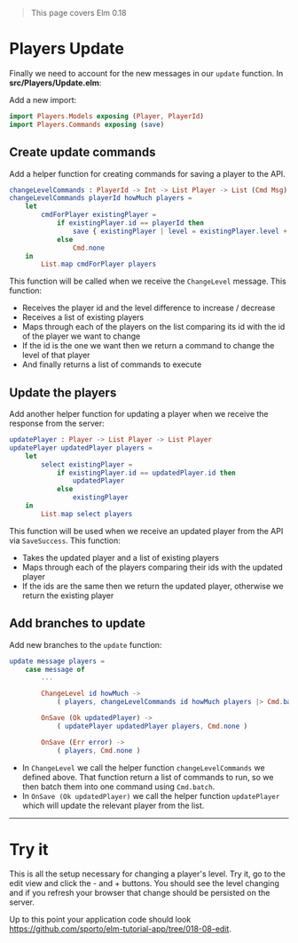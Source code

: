 > This page covers Elm 0.18

# Players Update

Finally we need to account for the new messages in our `update` function. In __src/Players/Update.elm__:

Add a new import:

```elm
import Players.Models exposing (Player, PlayerId)
import Players.Commands exposing (save)
```

## Create update commands

Add a helper function for creating commands for saving a player to the API.

```elm
changeLevelCommands : PlayerId -> Int -> List Player -> List (Cmd Msg)
changeLevelCommands playerId howMuch players =
    let
        cmdForPlayer existingPlayer =
            if existingPlayer.id == playerId then
                save { existingPlayer | level = existingPlayer.level + howMuch }
            else
                Cmd.none
    in
        List.map cmdForPlayer players
```

This function will be called when we receive the `ChangeLevel` message. This function:

- Receives the player id and the level difference to increase / decrease
- Receives a list of existing players
- Maps through each of the players on the list comparing its id with the id of the player we want to change
- If the id is the one we want then we return a command to change the level of that player
- And finally returns a list of commands to execute

## Update the players

Add another helper function for updating a player when we receive the response from the server:

```elm
updatePlayer : Player -> List Player -> List Player
updatePlayer updatedPlayer players =
    let
        select existingPlayer =
            if existingPlayer.id == updatedPlayer.id then
                updatedPlayer
            else
                existingPlayer
    in
        List.map select players
```

This function will be used when we receive an updated player from the API via `SaveSuccess`. This function:

- Takes the updated player and a list of existing players
- Maps through each of the players comparing their ids with the updated player
- If the ids are the same then we return the updated player, otherwise we return the existing player

## Add branches to update

Add new branches to the `update` function:

```elm
update message players =
    case message of
        ...

        ChangeLevel id howMuch ->
            ( players, changeLevelCommands id howMuch players |> Cmd.batch )

        OnSave (Ok updatedPlayer) ->
            ( updatePlayer updatedPlayer players, Cmd.none )

        OnSave (Err error) ->
            ( players, Cmd.none )
```

- In `ChangeLevel` we call the helper function `changeLevelCommands` we defined above. That function return a list of commands to run, so we then batch them into one command using `Cmd.batch`.
- In `OnSave (Ok updatedPlayer)` we call the helper function `updatePlayer` which will update the relevant player from the list.

---

# Try it

This is all the setup necessary for changing a player's level. Try it, go to the edit view and click the - and + buttons. You should see the level changing and if you refresh your browser that change should be persisted on the server.

Up to this point your application code should look <https://github.com/sporto/elm-tutorial-app/tree/018-08-edit>.
